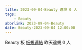 ```yaml
---
title: 2023-09-04-Beauty 違規 0 人
tags:
    - Beauty
abbrlink: 2023-09-04-Beauty
date: Beauty-2023-09-04 12:00:00
---
```

Beauty 板 [板規連結](https://www.ptt.cc/bbs/Beauty/M.1630069980.A.84B.html)
昨天違規 0 人
